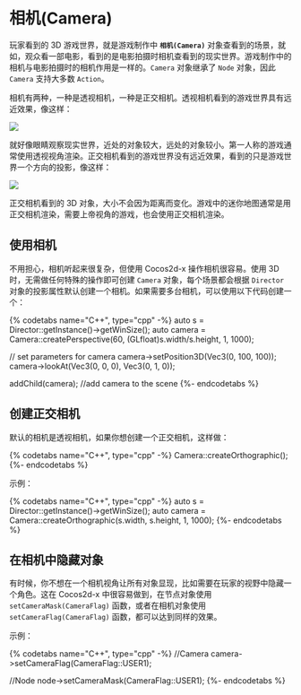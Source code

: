 # 相机(Camera)

玩家看到的 3D 游戏世界，就是游戏制作中 __`相机(Camera)`__ 对象查看到的场景，就如，观众看一部电影，看到的是电影拍摄时相机查看到的现实世界。游戏制作中的相机与电影拍摄时的相机作用是一样的。`Camera` 对象继承了 `Node` 对象，因此 `Camera` 支持大多数 `Action`。

相机有两种，一种是透视相机，一种是正交相机。透视相机看到的游戏世界具有远近效果，像这样：

![](../../en/3d/3d-img/PerspectiveCamera.png)

就好像眼睛观察现实世界，近处的对象较大，远处的对象较小。第一人称的游戏通常使用透视视角渲染。正交相机看到的游戏世界没有远近效果，看到的只是游戏世界一个方向的投影，像这样：

![](../../en/3d/3d-img/OrthographicCamera.png)

正交相机看到的 3D 对象，大小不会因为距离而变化。游戏中的迷你地图通常是用正交相机渲染，需要上帝视角的游戏，也会使用正交相机渲染。

## 使用相机

不用担心，相机听起来很复杂，但使用 Cocos2d-x 操作相机很容易。使用 3D 时，无需做任何特殊的操作即可创建 `Camera` 对象，每个场景都会根据 `Director` 对象的投影属性默认创建一个相机。如果需要多台相机，可以使用以下代码创建一个：

{% codetabs name="C++", type="cpp" -%}
auto s = Director::getInstance()->getWinSize();
auto camera = Camera::createPerspective(60, (GLfloat)s.width/s.height, 1, 1000);

// set parameters for camera
camera->setPosition3D(Vec3(0, 100, 100));
camera->lookAt(Vec3(0, 0, 0), Vec3(0, 1, 0));

addChild(camera); //add camera to the scene
{%- endcodetabs %}

## 创建正交相机

默认的相机是透视相机，如果你想创建一个正交相机，这样做：

{% codetabs name="C++", type="cpp" -%}
Camera::createOrthographic();
{%- endcodetabs %}

示例：

{% codetabs name="C++", type="cpp" -%}
auto s = Director::getInstance()->getWinSize();
auto camera = Camera::createOrthographic(s.width, s.height, 1, 1000);
{%- endcodetabs %}

## 在相机中隐藏对象

有时候，你不想在一个相机视角让所有对象显现，比如需要在玩家的视野中隐藏一个角色。这在 Cocos2d-x 中很容易做到，在节点对象使用 `setCameraMask(CameraFlag)` 函数，或者在相机对象使用 `setCameraFlag(CameraFlag)` 函数，都可以达到同样的效果。

示例：

{% codetabs name="C++", type="cpp" -%}
//Camera
camera->setCameraFlag(CameraFlag::USER1);

//Node
node->setCameraMask(CameraFlag::USER1);
{%- endcodetabs %}
